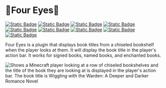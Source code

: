 
# 📖Four Eyes📖
[![Static Badge](https://img.shields.io/badge/release-1.1.0-bisque)]()
[![Static Badge](https://img.shields.io/badge/license-MIT-plum)](https://github.com/FaultyFunctions/SoulGraves/blob/main/LICENSE.md)
[![Static Badge](https://img.shields.io/badge/paper-1.20.6%20--%201.21.x-skyblue)](https://papermc.org)
[![Static Badge](https://img.shields.io/badge/purpur-1.20.6%20--%201.21.x-e533ff)](https://purpurmc.org)
[![Static Badge](https://img.shields.io/badge/spigot-1.20.6%20--%201.21.x-d48c02)](https://spigotmc.org)
[![Static Badge](https://img.shields.io/badge/jdk-21-plum)]()
[![Static Badge](https://img.shields.io/badge/downloads-Modrinth-forestgreen)](https://modrinth.com/plugin/four-eyes)
[![Static Badge](https://img.shields.io/badge/downloads-Hangar-blue)](https://hangar.papermc.io/Faulty/FourEyes)
[![Static Badge](https://img.shields.io/badge/downloads-Spigot-d48c02)](https://www.spigotmc.org/resources/four-eyes.121067)

Four Eyes is a plugin that displays book titles from a chiseled bookshelf when the player looks at them. It will display the book title in the player's action bar. It works for signed books, named books, and enchanted books.

![Shows a Minecraft player looking at a row of chiseled bookshelves and the title of the book they are looking at is displayed in the player's action bar. The book title is Wiggling with the Warden: A Deeper and Darker Romance Novel](https://cdn.modrinth.com/data/gI22h7WU/images/aca80ac497cf70b6af260cd4279b93f2f7dd495b.png)
